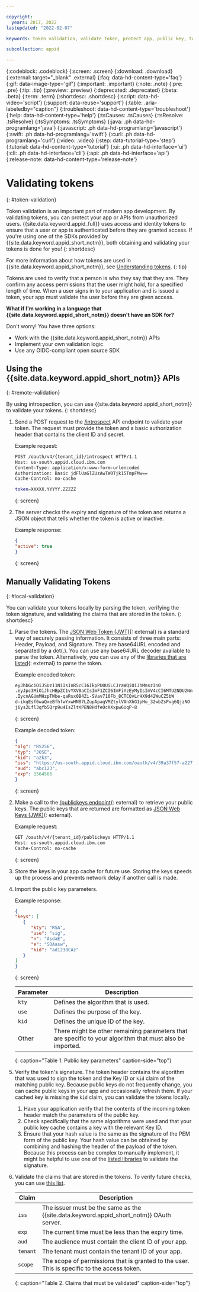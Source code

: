 ```yaml
---

copyright:
  years: 2017, 2022
lastupdated: "2022-02-07"

keywords: token validation, validate token, protect app, public key, token header, base64, decode payload, authorized, access permissions, app security, identity, jwt 

subcollection: appid

---
```


{:codeblock: .codeblock}
{:screen: .screen}
{:download: .download}
{:external: target="_blank" .external}
{:faq: data-hd-content-type='faq'}
{:gif: data-image-type='gif'}
{:important: .important}
{:note: .note}
{:pre: .pre}
{:tip: .tip}
{:preview: .preview}
{:deprecated: .deprecated}
{:beta: .beta}
{:term: .term}
{:shortdesc: .shortdesc}
{:script: data-hd-video='script'}
{:support: data-reuse='support'}
{:table: .aria-labeledby="caption"}
{:troubleshoot: data-hd-content-type='troubleshoot'}
{:help: data-hd-content-type='help'}
{:tsCauses: .tsCauses}
{:tsResolve: .tsResolve}
{:tsSymptoms: .tsSymptoms}
{:java: .ph data-hd-programlang='java'}
{:javascript: .ph data-hd-programlang='javascript'}
{:swift: .ph data-hd-programlang='swift'}
{:curl: .ph data-hd-programlang='curl'}
{:video: .video}
{:step: data-tutorial-type='step'}
{:tutorial: data-hd-content-type='tutorial'}
{:ui: .ph data-hd-interface='ui'}
{:cli: .ph data-hd-interface='cli'}
{:api: .ph data-hd-interface='api'}
{:release-note: data-hd-content-type='release-note'}


# Validating tokens
{: #token-validation}

Token validation is an important part of modern app development. By validating tokens, you can protect your app or APIs from unauthorized users. {{site.data.keyword.appid_full}} uses access and identity tokens to ensure that a user or app is authenticated before they are granted access. If you're using one of the SDKs provided by {{site.data.keyword.appid_short_notm}}, both obtaining and validating your tokens is done for you!
{: shortdesc}

For more information about how tokens are used in {{site.data.keyword.appid_short_notm}}, see [Understanding tokens](/docs/appid?topic=appid-tokens).
{: tip}

Tokens are used to verify that a person is who they say that they are. They confirm any access permissions that the user might hold, for a specified length of time. When a user signs in to your application and is issued a token, your app must validate the user before they are given access.



**What if I'm working in a language that {{site.data.keyword.appid_short_notm}} doesn't have an SDK for?**

Don't worry! You have three options:

* Work with the {{site.data.keyword.appid_short_notm}} APIs
* Implement your own validation logic
* Use any OIDC-compliant open source SDK



## Using the {{site.data.keyword.appid_short_notm}} APIs
{: #remote-validation}

By using introspection, you can use {{site.data.keyword.appid_short_notm}} to validate your tokens.
{: shortdesc}

1. Send a POST request to the [/introspect](https://us-south.appid.cloud.ibm.com/swagger-ui/#/Authorization%20Server%20-%20Authorization%20Server%20V4/oauth-server.token) API endpoint to validate your token. The request must provide the token and a basic authorization header that contains the client ID and secret.

   Example request:

      ```sh
      POST /oauth/v4/{tenant_id}/introspect HTTP/1.1
      Host: us-south.appid.cloud.ibm.com
      Content-Type: application/x-www-form-urlencoded
      Authorization: Basic jdFlUaGlZUzAwTW0Tjk15TmpFMw==
      Cache-Control: no-cache

      token=XXXXX.YYYYY.ZZZZZ
      ```
      {: screen}

2. The server checks the expiry and signature of the token and returns a JSON object that tells whether the token is active or inactive.

   Example response:

      ```json
      {
      "active": true
      }
      ```
      {: screen}


## Manually Validating Tokens
{: #local-validation}

You can validate your tokens locally by parsing the token, verifying the token signature, and validating the claims that are stored in the token.
{: shortdesc}


1. Parse the tokens. The [JSON Web Token (JWT)](https://datatracker.ietf.org/doc/html/rfc7519){: external} is a standard way of securely passing information. It consists of three main parts: Header, Payload, and Signature. They are base64URL encoded and separated by a dot(.). You can use any base64URL decoder available to parse the token. Alternatively, you can use any of the [libraries that are listed](https://jwt.io/#libraries-io){: external} to parse the token.

   Example encoded token:

      ```sh
      eyJhbGciOiJSUzI1NiIsInR5cCI6IkpPU0UiLCJraWQiOiJhMmszIn0
      .eyJpc3MiOiJhcHBpZC1vYXV0aCIsImF1ZCI6ImFiYzEyMyIsImV4cCI6MTU2NDU2Nn0
      .IycnAGUmMHzpTWbe-qaRsx0B4Zi-SVav710Fb_8CTCQvLrHX9d42WuCZ5bW
      d-ikgEsf6waQxeBfhfwYxwHN87LZupApagVMZtylVAnXhG1pHu_32wbZsPvg6QjzNO
      j6ys2Lfl3qfb5Qrp9u4IsZltKPEN8HdfeOcKXxpw6UqP-8
      ```
      {: screen}

   Example decoded token:

      ```json
      {
      "alg": "RS256",
      "typ": "JOSE",
      "kid": "a2k3",
      "iss": "https://us-south.appid.cloud.ibm.com/oauth/v4/39a37f57-a227-4bfe-a044-93b6e6050a61",
      "aud": "abc123",
      "exp": 1564566
      }
      ```
      {: screen}

2. Make a call to the [/publickeys endpoint](https://us-south.appid.cloud.ibm.com/swagger-ui/#!/Authorization_Server_V4/publicKeys){: external} to retrieve your public keys. The public keys that are returned are formatted as [JSON Web Keys (JWK)](https://datatracker.ietf.org/doc/html/rfc7517){: external}.

   Example request:

      ```sh
      GET /oauth/v4/{tenant_id}/publickeys HTTP/1.1
      Host: us-south.appid.cloud.ibm.com
      Cache-Control: no-cache
      ```
      {: screen}

3. Store the keys in your app cache for future use. Storing the keys speeds up the process and prevents network delay if another call is made.

4. Import the public key parameters.

   Example response:

      ```json
      {
      "keys": [
         {
            "kty": "RSA",
            "use": "sig",
            "n": "AsdaE",
            "e": "SDAasw",
            "kid": "ad123dCAz"
         }
      ]
      }
      ```
      {: screen}

   | Parameter | Description |
   | --------- | ----------- |
   | `kty` | Defines the algorithm that is used. |
   | `use` | Defines the purpose of the key. |
   | `kid` | Defines the unique ID of the key. | 
   | Other | There might be other remaining parameters that are specific to your algorithm that must also be imported. | 
   {: caption="Table 1. Public key parameters" caption-side="top"}

5. Verify the token's signature. The token header contains the algorithm that was used to sign the token and the Key ID or `kid` claim of the matching public key. Because public keys do not frequently change, you can cache public keys in your app and occasionally refresh them. If your cached key is missing the `kid` claim, you can validate the tokens locally.

   1. Have your application verify that the contents of the incoming token header match the parameters of the public key.
   2. Check specifically that the same algorithms were used and that your public key cache contains a key with the relevant Key ID.
   3. Ensure that your hash value is the same as the signature of the PEM form of the public key. Your hash value can be obtained by combining and hashing the header of the payload of the token. Because this process can be complex to manually implement, it might be helpful to use one of the [listed libraries](https://jwt.io/) to validate the signature.

6. Validate the claims that are stored in the tokens. To verify future checks, you can use [this list](https://openid.net/specs/openid-connect-core-1_0.html#IDTokenValidation).
  
   | Claim | Description |
   | ----- | ----------- |
   | `iss` | The issuer must be the same as the {{site.data.keyword.appid_short_notm}} OAuth server. |
   | `exp` | The current time must be less than the expiry time. |
   | `aud` | The audience must contain the client ID of your app. |
   | `tenant` | The tenant must contain the tenant ID of your app. |
   | `scope` | The scope of permissions that is granted to the user. This is specific to the access token. | 
   {: caption="Table 2. Claims that must be validated" caption-side="top"}
